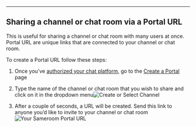 ---

## Sharing a channel or chat room via a Portal URL

This is useful for sharing a channel or chat room with many users at once. Portal URL are unique links that are connected to your channel or chat room. 

To create a Portal URL follow these steps:

1. Once you’ve [authorized your chat platform](/getting-started/en/authorization/README), go to the <a href="https://sameroom.io/#/create-a-portal" target="_blank">Create a Portal</a> page

2. Type the name of the channel or chat room that you wish to share and click on it in the dropdown menu![Create or Select Channel](https://in.kato.im/36d49554b752b7144051ab70fb3db836b3e74edbbc60efbd62bed1009577403c/Sameroom%20Create%20Slack%20Portal%20copy.png)

3. After a couple of seconds, a URL will be created. Send this link to anyone you’d like to invite to your channel or chat room
![Your Sameroom Portal URL](https://in.kato.im/a8f289cbda01c4f320e8c565cfaa3586c019c35099df3a014cabc896ddcfc63e/Sameroom%20Create%20Portal%20Success%20copy.png)
